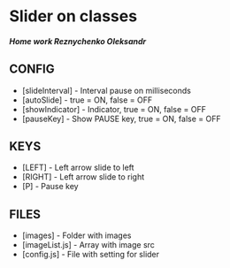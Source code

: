 # Slider on classes
##### Home work Reznychenko Oleksandr

## CONFIG

- [slideInterval] - Interval pause on milliseconds
- [autoSlide] - true = ON, false = OFF
- [showIndicator] - Indicator, true = ON, false = OFF
- [pauseKey] - Show PAUSE key, true = ON, false = OFF

## KEYS
- [LEFT] - Left arrow slide to left
- [RIGHT] - Left arrow slide to right
- [P] - Pause key

## FILES
- [images] - Folder with images
- [imageList.js] - Array with image src
- [config.js] - File with setting for slider

